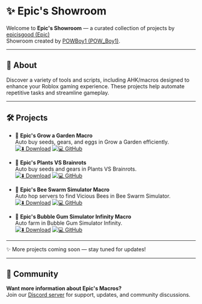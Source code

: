 # ✨ Epic's Showroom

Welcome to **Epic's Showroom** — a curated collection of projects by [epicisgood (Epic)](https://github.com/epicisgood)  
Showroom created by [POWBoy1 (POW_Boy1)](https://github.com/POWBoy1).

---

## 📖 About

Discover a variety of tools and scripts, including AHK/macros designed to enhance your Roblox gaming experience. These projects help automate repetitive tasks and streamline gameplay.

---

## 🛠️ Projects

- 🌱 **Epic's Grow a Garden Macro**  
  Auto buy seeds, gears, and eggs in Grow a Garden efficiently.  
  [![⬇️ Download](https://img.shields.io/badge/⬇️%20Download-green)](https://github.com/epicisgood/Grow-a-Garden-Macro/releases/latest) 
  [![💻 GitHub](https://img.shields.io/badge/💻%20GitHub-black)](https://github.com/epicisgood/Grow-a-Garden-Macro)

- 🧟 **Epic's Plants VS Brainrots**  
  Auto buy seeds and gears in Plants VS Brainrots.  
  [![⬇️ Download](https://img.shields.io/badge/⬇️%20Download-green)](https://github.com/epicisgood/Plants-Vs-Brainrots-Macro/releases/latest) 
  [![💻 GitHub](https://img.shields.io/badge/💻%20GitHub-black)](https://github.com/epicisgood/Plants-Vs-Brainrots-Macro)

- 🐝 **Epic's Bee Swarm Simulator Macro**  
  Auto hop servers to find Vicious Bees in Bee Swarm Simulator.  
  [![⬇️ Download](https://img.shields.io/badge/⬇️%20Download-green)](https://github.com/epicisgood/VicHopMacro/releases/latest) 
  [![💻 GitHub](https://img.shields.io/badge/💻%20GitHub-black)](https://github.com/epicisgood/VicHopMacro)

- 🍬 **Epic's Bubble Gum Simulator Infinity Macro**  
  Auto farm in Bubble Gum Simulator Infinity.  
  [![⬇️ Download](https://img.shields.io/badge/⬇️%20Download-green)](https://github.com/epicisgood/BGS-Infinity/releases/latest) 
  [![💻 GitHub](https://img.shields.io/badge/💻%20GitHub-black)](https://github.com/epicisgood/BGS-Infinity)

---

✨ More projects coming soon — stay tuned for updates!

---

## 💬 Community

**Want more information about Epic's Macros?**  
Join our [Discord server](https://discord.com/invite/Vc465gUXHk) for support, updates, and community discussions.
